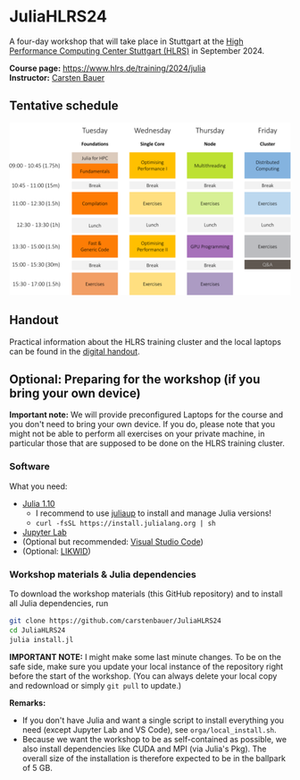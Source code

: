 # JuliaHLRS24

A four-day workshop that will take place in Stuttgart at the [High Performance Computing Center Stuttgart (HLRS)](https://www.hlrs.de/) in September 2024.

**Course page:** https://www.hlrs.de/training/2024/julia   
**Instructor:** [Carsten Bauer](https://github.com/carstenbauer)

<!-- <div style="float: left">
 <a href="https://www.hlrs.de/"><img src="https://user-images.githubusercontent.com/187980/190168233-6f96774f-ed0a-44cc-b1b5-3ba0b75d39f8.svg" height=100px></a>
 &nbsp; &nbsp; &nbsp; &nbsp; &nbsp; &nbsp;
 <a href="https://pc2.uni-paderborn.de/"><img src="https://user-images.githubusercontent.com/187980/190167755-ead6173d-fb87-40da-ae0f-f0c99e72c22b.png" height=100px></a>
 &nbsp; &nbsp; &nbsp; &nbsp; &nbsp; &nbsp;
 <a href="https://www.nhr-verein.de/"><img src="https://user-images.githubusercontent.com/187980/190169322-89560987-69cf-4c6f-9236-993704461763.svg" height=100px></a>
</div> -->


## Tentative schedule

<a href="https://github.com/carstenbauer/JuliaHLRS24/raw/main/orga/timetable.pdf"><img src="https://github.com/carstenbauer/JuliaHLRS24/raw/main/orga/timetable.svg" width=720px></a>

## Handout

Practical information about the HLRS training cluster and the local laptops can be found in the [digital handout](https://github.com/carstenbauer/JuliaHLRS24/blob/main/orga/handout/handout.md).

## Optional: Preparing for the workshop (if you bring your own device)

**Important note:** We will provide preconfigured Laptops for the course and you don't need to bring your own device. If you do, please note that you might not be able to perform all exercises on your private machine, in particular those that are supposed to be done on the HLRS training cluster.

### Software

What you need:
  * [Julia 1.10](https://julialang.org/)
    * I recommend to use [juliaup](https://github.com/JuliaLang/juliaup) to install and manage Julia versions!
    * `curl -fsSL https://install.julialang.org | sh`
  * [Jupyter Lab](https://jupyter.org/)
  * (Optional but recommended: [Visual Studio Code](https://code.visualstudio.com/))
  * (Optional: [LIKWID](https://github.com/RRZE-HPC/likwid))

### Workshop materials & Julia dependencies

To download the workshop materials (this GitHub repository) and to install all Julia dependencies, run

```bash
git clone https://github.com/carstenbauer/JuliaHLRS24
cd JuliaHLRS24
julia install.jl
```

**IMPORTANT NOTE:** I might make some last minute changes. To be on the safe side, make sure you update your local instance of the repository right before the start of the workshop. (You can always delete your local copy and redownload or simply `git pull` to update.)

**Remarks:**
  * If you don't have Julia and want a single script to install everything you need (except Jupyter Lab and VS Code), see `orga/local_install.sh`.
  * Because we want the workshop to be as self-contained as possible, we also install dependencies like CUDA and MPI (via Julia's Pkg). The overall size of the installation is therefore expected to be in the ballpark of 5 GB.




<!-- ## Static HTML

In case you don't have Jupyter and just want to follow along: The folder [`HTML/`](https://github.com/carstenbauer/JuliaHLRS23/tree/main/HTML) contains all the main content (jupyter notebooks) in static HTML format. -->
